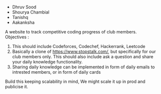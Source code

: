 - Dhruv Sood
- Shourya Chambial
- Tanishq
- Aakanksha

A website to track competitive coding progress of club members.
Objectives :

1) This should include Codeforces,  Codechef, Hackerrank, Leetcode
2) Basically a clone of https://www.stopstalk.com/, but specifically for our club members only. This should also include ask a question and share your daily knowledge functionality.
3) Sharing daily knowledge can be implemented in form of daily emails to intrested members, or in form of daily cards

Build this keeping scalability in mind, We might scale it up in prod and publicise it.

